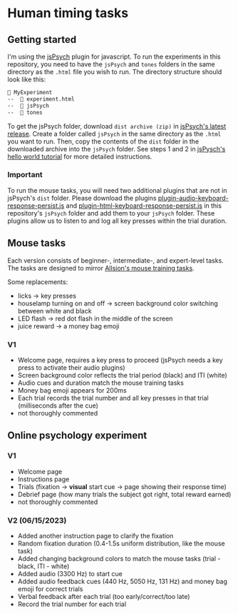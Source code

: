 # Human timing tasks
## Getting started
I'm using the [jsPsych](https://github.com/jspsych/jsPsych/tree/main) plugin for javascript. To run the experiments in this repository, you need to have the `jsPsych` and `tones` folders in the same directory as the `.html` file you wish to run. The directory structure should look like this:
```markdown
📂 MyExperiment
--  📄 experiment.html
--  📂 jsPsych
--  📂 tones
```
To get the jsPsych folder, download `dist archive (zip)` in [jsPsych's latest release](https://github.com/jspsych/jsPsych/releases). Create a folder called `jsPsych` in the same directory as the `.html` you want to run. Then, copy the contents of the `dist` folder in the downloaded archive into the `jsPsych` folder. See steps 1 and 2 in [jsPysch's hello world tutorial](https://www.jspsych.org/7.3/tutorials/hello-world/#option-2-download-and-host-jspsych) for more detailed instructions.
### Important
To run the mouse tasks, you will need two additional plugins that are not in jsPsych's `dist` folder. Please download the plugins [plugin-audio-keyboard-response-persist.js](https://github.com/pichamon2545/game/blob/main/jsPsych/plugin-audio-keyboard-response-persist.js) and [plugin-html-keyboard-response-persist.js](https://github.com/pichamon2545/game/blob/main/jsPsych/plugin-html-keyboard-response-persist.js) in this repository's `jsPsych` folder and add them to your `jsPsych` folder. These plugins allow us to listen to and log all key presses within the trial duration.

## Mouse tasks
Each version consists of beginner-, intermediate-, and expert-level tasks. The tasks are designed to mirror [Allsion's mouse training tasks](https://elifesciences.org/articles/62583#s4).   

Some replacements:
- licks -> key presses
- houselamp turning on and off -> screen background color switching between white and black
- LED flash -> red dot flash in the middle of the screen
- juice reward -> a money bag emoji
### V1
- Welcome page, requires a key press to proceed (jsPsych needs a key press to activate their audio plugins)
- Screen background color reflects the trial period (black) and ITI (white)
- Audio cues and duration match the mouse training tasks
- Money bag emoji appears for 200ms
- Each trial records the trial number and all key presses in that trial (milliseconds after the cue)
- not thoroughly commented
## Online psychology experiment
### V1
- Welcome page
- Instructions page
- Trials (fixation -> **visual** start cue -> page showing their response time)
- Debrief page (how many trials the subject got right, total reward earned)
- not thoroughly commented
### V2 (06/15/2023)
- Added another instruction page to clarify the fixation
- Random fixation duration (0.4-1.5s uniform distribution, like the mouse task)
- Added changing background colors to match the mouse tasks (trial - black, ITI - white)
- Added audio (3300 Hz) to start cue
- Added audio feedback cues (440 Hz, 5050 Hz, 131 Hz) and money bag emoji for correct trials
- Verbal feedback after each trial (too early/correct/too late)
- Record the trial number for each trial
